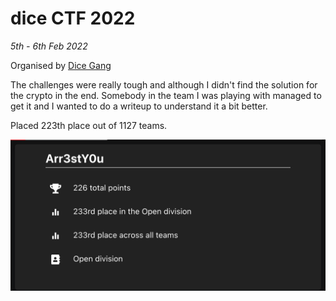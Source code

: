 # dice CTF 2022

<em>5th - 6th Feb 2022 </em>

Organised by [Dice Gang](https://dicega.ng/)

The challenges were really tough and although I didn't find the solution for the crypto in the end. Somebody in the team I was playing with managed to get it and I wanted to do a writeup to understand it a bit better.

Placed 223th place out of 1127 teams.

![score](./images/score.png)
